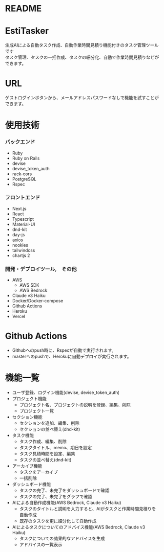 
# README

# EstiTasker
生成AIによる自動タスク作成、自動作業時間見積り機能付きのタスク管理ツールです <br >
タスク管理、タスクの一括作成、タスクの細分化、自動で作業時間見積りなどができます。<br >

# URL
ゲストログインボタンから、メールアドレスパスワードなしで機能を試すことができます。

# 使用技術
### バックエンド
- Ruby
- Ruby on Rails
- devise
- devise_token_auth
- rack-cors
- PostgreSQL
- Rspec

### フロントエンド
- Next.js
- React
- Typescript
- Material-UI
- dnd-kit
- day-js
- axios
- nookies
- tailwindcss
- chartjs 2

### 開発・デプロイツール,　その他
- AWS
  - AWS SDK
  - AWS Bedrock
- Claude v3 Haiku
- Docker/Docker-compose
- Github Actions
- Heroku
- Vercel

# Github Actions
- Githubへのpush時に、Rspecが自動で実行されます。
- masterへのpushで、Herokuに自動デプロイが実行されます。

# 機能一覧
- ユーザ登録、ログイン機能(devise, devise_token_auth)
- プロジェクト機能
  - プロジェクト名、プロジェクトの説明を登録、編集、削除
  - プロジェクト一覧
- セクション機能
  - セクションを追加、編集、削除
  - セクションの並べ替え(dnd-kit)
- タスク機能
  - タスク作成、編集、削除
  - タスクタイトル、memo、期日を設定
  - タスク見積時間を設定、編集
  - タスクの並べ替え(dnd-kit)
- アーカイブ機能
  - タスクをアーカイブ
  - 一括削除
- ダッシュボード機能
  - タスクの完了、未完了をダッシュボードで確認
  - タスクの完了、未完了をグラフで確認
- AIによる自動作成機能(AWS Bedrock, Claude v3 Haiku)
  - タスクのタイトルと説明を入力すると、AIがタスクと作業時間見積りを自動作成
  - 既存のタスクを更に細分化して自動作成
- AIによるタスクについてのアドバイス機能(AWS Bedrock, Claude v3 Haiku)
  - タスクについての効果的なアドバイスを生成
  - アドバイスの一覧表示
